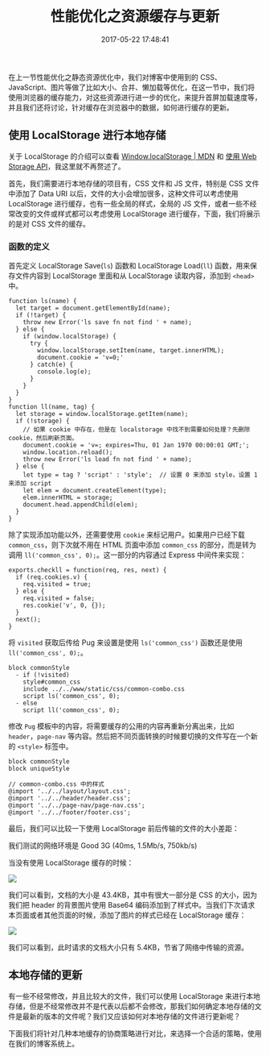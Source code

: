 ﻿---
title: 性能优化之资源缓存与更新
date: 2017-05-22 17:48:41
categories: coding
tags:
  - 缓存
---

在上一节性能优化之静态资源优化中，我们对博客中使用到的 CSS、JavaScript、图片等做了比如大小、合并、懒加载等优化，在这一节中，我们将使用浏览器的缓存能力，对这些资源进行进一步的优化，来提升首屏加载速度等，并且我们还将讨论，针对缓存在浏览器中的数据，如何进行缓存的更新。

<!--more-->

## 使用 LocalStorage 进行本地存储

关于 LocalStorage 的介绍可以查看 [Window.localStorage | MDN](https://developer.mozilla.org/zh-CN/docs/Web/API/Window/localStorage) 和 [使用 Web Storage API](https://developer.mozilla.org/zh-CN/docs/Web/API/Web_Storage_API/Using_the_Web_Storage_API)，我这里就不再赘述了。

首先，我们需要进行本地存储的项目有，CSS 文件和 JS 文件，特别是 CSS 文件中添加了 Data URI 以后，文件的大小会增加很多，这种文件可以考虑使用 LocalStorage 进行缓存，也有一些全局的样式，全局的 JS 文件，或者一些不经常改变的文件或样式都可以考虑使用 LocalStorage 进行缓存，下面，我们将展示的是对 CSS 文件的缓存。

### 函数的定义

首先定义 LocalStorage Save(`ls`) 函数和 LocalStorage Load(`ll`) 函数，用来保存文件内容到 LocalStorage 里面和从 LocalStorage 读取内容，添加到 `<head>` 中。


```
function ls(name) {
  let target = document.getElementById(name);
  if (!target) {
    throw new Error('ls save fn not find ' + name);
  } else {
    if (window.localStorage) {
      try {
        window.localStorage.setItem(name, target.innerHTML);
        document.cookie = 'v=0;'
      } catch(e) {
        console.log(e);
      }
    }
  }
}
function ll(name, tag) {
  let storage = window.localStorage.getItem(name);
  if (!storage) {
    // 如果 cookie 中存在，但是在 localstorage 中找不到需要如何处理？先删除 cookie，然后刷新页面。
    document.cookie = 'v=; expires=Thu, 01 Jan 1970 00:00:01 GMT;';
    window.location.reload();
    throw new Error('ls load fn not find ' + name);
  } else {
    let type = tag ? 'script' : 'style';  // 设置 0 来添加 style，设置 1 来添加 script
    let elem = document.createElement(type);
    elem.innerHTML = storage;
    document.head.appendChild(elem);
  }
}
```

除了实现添加功能以外，还需要使用 `cookie` 来标记用户。如果用户已经下载 `common_css`，则下次就不用在 HTML 页面中添加 `common_css` 的部分，而是转为调用 `ll('common_css', 0);`。这一部分的内容通过 Express 中间件来实现：

```
exports.checkll = function(req, res, next) {
  if (req.cookies.v) {
    req.visited = true;
  } else {
    req.visited = false;
    res.cookie('v', 0, {});
  }
  next();
}
```

将 `visited` 获取后传给 Pug 来设置是使用 `ls('common_css')` 函数还是使用 `ll('common_css', 0);`。

```
block commonStyle
  - if (!visited)
    style#common_css
    include ../../www/static/css/common-combo.css
    script ls('common_css', 0);
  - else
    script ll('common_css', 0);
```

修改 `Pug` 模板中的内容，将需要缓存的公用的内容再重新分离出来，比如 `header`，`page-nav` 等内容。然后把不同页面转换的时候要切换的文件写在一个新的 `<style>` 标签中。

```
block commonStyle
block uniqueStyle

// common-combo.css 中的样式
@import '../../layout/layout.css';
@import '../../header/header.css';
@import '../../page-nav/page-nav.css';
@import '../../footer/footer.css';
```

最后，我们可以比较一下使用 LocalStorage 前后传输的文件的大小差距：

我们测试的网络环境是 Good 3G (40ms, 1.5Mb/s, 750kb/s)

当没有使用 LocalStorage 缓存的时候：

![](http://ojt6zsxg2.bkt.clouddn.com/804497a0d5fdba55c2600ea8d92abaad.png)

我们可以看到，文档的大小是 43.4KB，其中有很大一部分是 CSS 的大小，因为我们把 header 的背景图片使用 Base64 编码添加到了样式中。当我们下次请求本页面或者其他页面的时候，添加了图片的样式已经在 LocalStorage 缓存：

![](http://ojt6zsxg2.bkt.clouddn.com/55c9b724a9700b16b45b2e3a0f2a1bf2.png)

我们可以看到，此时请求的文档大小只有 5.4KB，节省了网络中传输的资源。

## 本地存储的更新

有一些不经常修改，并且比较大的文件，我们可以使用 LocalStorage 来进行本地存储，但是不经常修改并不是代表以后都不会修改，那我们如何确定本地存储的文件是最新的版本的文件呢？我们又应该如何对本地存储的文件进行更新呢？

下面我们将针对几种本地缓存的协商策略进行对比，来选择一个合适的策略，使用在我们的博客系统上。

